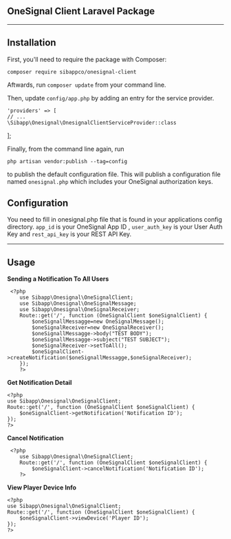 **OneSignal Client Laravel Package**
--------------------------------


----------

Installation
------------
First, you'll need to require the package with Composer:

    composer require sibappco/onesignal-client
Aftwards, run `composer update` from your command line.

Then, update `config/app.php` by adding an entry for the service provider.

    'providers' => [
	// ...
	\Sibapp\Onesignal\OnesignalClientServiceProvider::class
];

Finally, from the command line again, run

    php artisan vendor:publish --tag=config
to publish the default configuration file. This will publish a configuration file named `onesignal.php` which includes your OneSignal authorization keys.

Configuration
-------------
You need to fill in onesignal.php file that is found in your applications config directory. `app_id` is your OneSignal App ID , `user_auth_key` is your User Auth Key and `rest_api_key` is your REST API Key.


----------


Usage
-----
**Sending a Notification To All Users**
   

     <?php
        use Sibapp\Onesignal\OneSignalClient;
        use Sibapp\Onesignal\OneSignalMessage;
        use Sibapp\Onesignal\OneSignalReceiver;
        Route::get('/', function (OneSignalClient $oneSignalClient) {
        	$oneSignallMessagge=new OneSignalMessage();
        	$oneSignalReceiver=new OneSignalReceiver();
        	$oneSignallMessagge->body("TEST BODY");
        	$oneSignallMessagge->subject("TEST SUBJECT");
        	$oneSignalReceiver->setToAll();
        	$oneSignalClient->createNotification($oneSignallMessagge,$oneSignalReceiver);
        });
        ?>
**Get Notification Detail**

    <?php
    use Sibapp\Onesignal\OneSignalClient;
    Route::get('/', function (OneSignalClient $oneSignalClient) {
    	$oneSignalClient->getNotification('Notification ID');
    });
    ?>

**Cancel Notification**
   

     <?php
        use Sibapp\Onesignal\OneSignalClient;
        Route::get('/', function (OneSignalClient $oneSignalClient) {
        	$oneSignalClient->cancelNotification('Notification ID');
        ?>
    

**View Player Device Info**

    <?php
    use Sibapp\Onesignal\OneSignalClient;
    Route::get('/', function (OneSignalClient $oneSignalClient) {
    	$oneSignalClient->viewDevice('Player ID');
    });
    ?>
    